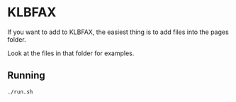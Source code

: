 # KLBFAX

If you want to add to KLBFAX, the easiest thing is to add files into the pages folder.

Look at the files in that folder for examples.

## Running
```shell
./run.sh
```

